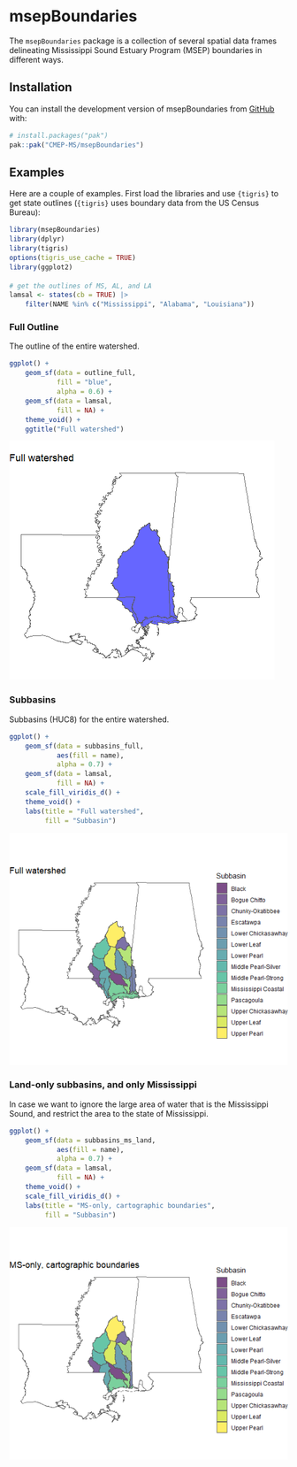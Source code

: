 
<!-- README.md is generated from README.Rmd. Please edit that file -->

# msepBoundaries

<!-- badges: start -->
<!-- badges: end -->

The `msepBoundaries` package is a collection of several spatial data
frames delineating Mississippi Sound Estuary Program (MSEP) boundaries
in different ways.

## Installation

You can install the development version of msepBoundaries from
[GitHub](https://github.com/) with:

``` r
# install.packages("pak")
pak::pak("CMEP-MS/msepBoundaries")
```

## Examples

Here are a couple of examples. First load the libraries and use
`{tigris}` to get state outlines (`{tigris}` uses boundary data from the
US Census Bureau):

``` r
library(msepBoundaries)
library(dplyr)
library(tigris)
options(tigris_use_cache = TRUE)
library(ggplot2)

# get the outlines of MS, AL, and LA
lamsal <- states(cb = TRUE) |> 
    filter(NAME %in% c("Mississippi", "Alabama", "Louisiana"))
```

### Full Outline

The outline of the entire watershed.

``` r
ggplot() +
    geom_sf(data = outline_full,
            fill = "blue",
            alpha = 0.6) +
    geom_sf(data = lamsal,
            fill = NA) +
    theme_void() +
    ggtitle("Full watershed")
```

![](man/figures/README-unnamed-chunk-2-1.png)<!-- -->

### Subbasins

Subbasins (HUC8) for the entire watershed.

``` r
ggplot() +
    geom_sf(data = subbasins_full,
            aes(fill = name),
            alpha = 0.7) +
    geom_sf(data = lamsal,
            fill = NA) +
    scale_fill_viridis_d() +
    theme_void() +
    labs(title = "Full watershed",
         fill = "Subbasin")
```

![](man/figures/README-unnamed-chunk-3-1.png)<!-- -->

### Land-only subbasins, and only Mississippi

In case we want to ignore the large area of water that is the
Mississippi Sound, and restrict the area to the state of Mississippi.

``` r
ggplot() +
    geom_sf(data = subbasins_ms_land,
            aes(fill = name),
            alpha = 0.7) +
    geom_sf(data = lamsal,
            fill = NA) +
    theme_void() +
    scale_fill_viridis_d() +
    labs(title = "MS-only, cartographic boundaries",
         fill = "Subbasin")
```

![](man/figures/README-unnamed-chunk-4-1.png)<!-- -->
